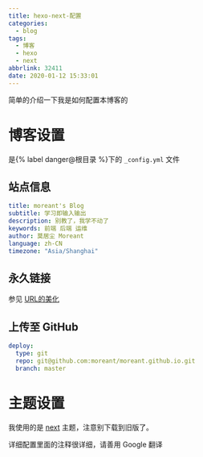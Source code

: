 ```yaml
---
title: hexo-next-配置
categories:
  - blog
tags:
  - 博客
  - hexo
  - next
abbrlink: 32411
date: 2020-01-12 15:33:01
---
```




简单的介绍一下我是如何配置本博客的

<!-- more -->

# 博客设置

是{% label danger@根目录 %}下的 `_config.yml` 文件



## 站点信息

```yml
title: moreant's Blog
subtitle: 学习即输入输出
description: 别教了，我学不动了
keywords: 前端 后端 运维
author: 莫居尘 Moreant
language: zh-CN
timezone: "Asia/Shanghai"
```



## 永久链接

参见 [URL的美化](/post/52295.html)



## 上传至 GitHub

```yml
deploy: 
  type: git
  repo: git@github.com:moreant/moreant.github.io.git
  branch: master
```





# 主题设置

我使用的是 [next](https://github.com/theme-next/hexo-theme-next) 主题，注意别下载到旧版了。

详细配置里面的注释很详细，请善用 Google 翻译

